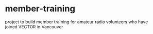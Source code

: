 # member-training
project to build member training for amateur radio volunteers who have joined VECTOR in Vancouver
